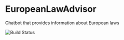 # EuropeanLawAdvisor
Chatbot that provides information about European laws

![Build Status](https://github.com/raffaele-russo/EuropeanLawAdvisor/actions/workflows/pylint.yml/badge.svg)
